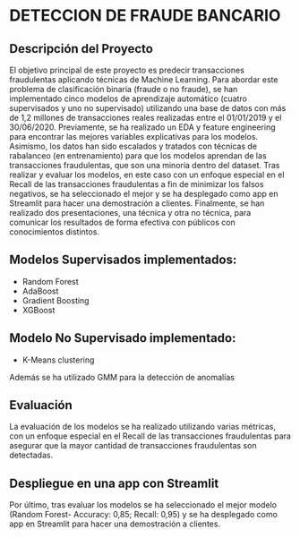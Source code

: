 # DETECCION DE FRAUDE BANCARIO

## Descripción del Proyecto
El objetivo principal de este proyecto es predecir transacciones fraudulentas aplicando técnicas de Machine Learning. Para abordar este problema de clasificación binaria (fraude o no fraude), se han implementado cinco modelos de aprendizaje automático (cuatro supervisados y uno no supervisado) utilizando una base de datos con más de 1,2 millones de transacciones reales realizadas entre el 01/01/2019 y el 30/06/2020. Previamente, se ha realizado un EDA y feature engineering para encontrar las mejores variables explicativas para los modelos. Asimismo, los datos han sido escalados y tratados con técnicas de rabalanceo (en entrenamiento) para que los modelos aprendan de las transacciones fraudulentas, que son una minoría dentro del dataset. Tras realizar y evaluar los modelos, en este caso con un enfoque especial en el Recall de las transacciones fraudulentas a fin de minimizar los falsos negativos, se ha seleccionado el mejor y se ha desplegado como app en Streamlit para hacer una demostración a clientes. Finalmente, se han realizado dos presentaciones, una técnica y otra no técnica, para comunicar los resultados de forma efectiva con públicos con conocimientos distintos.

## Modelos Supervisados implementados:
- Random Forest
- AdaBoost
- Gradient Boosting
- XGBoost
  
## Modelo No Supervisado implementado:
- K-Means clustering

Además se ha utilizado GMM para la detección de anomalías

## Evaluación
La evaluación de los modelos se ha realizado utilizando varias métricas, con un enfoque especial en el Recall de las transacciones fraudulentas para asegurar que la mayor cantidad de transacciones fraudulentas son detectadas.

## Despliegue en una app con Streamlit
Por último, tras evaluar los modelos se ha seleccionado el mejor modelo (Random Forest- Accuracy: 0,85; Recall: 0,95) y se ha desplegado como app en Streamlit para hacer una demostración a clientes.
